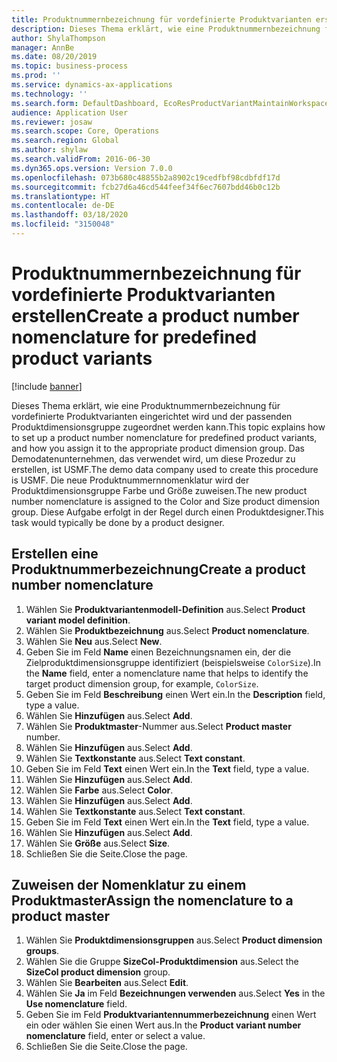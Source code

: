 ```yaml
---
title: Produktnummernbezeichnung für vordefinierte Produktvarianten erstellen
description: Dieses Thema erklärt, wie eine Produktnummernbezeichnung für vordefinierte Produktvarianten eingerichtet wird und der passenden Produktdimensionsgruppe zugeordnet werden kann.
author: ShylaThompson
manager: AnnBe
ms.date: 08/20/2019
ms.topic: business-process
ms.prod: ''
ms.service: dynamics-ax-applications
ms.technology: ''
ms.search.form: DefaultDashboard, EcoResProductVariantMaintainWorkspace, EcoResNomenclature, EcoResProductDimensionGroup
audience: Application User
ms.reviewer: josaw
ms.search.scope: Core, Operations
ms.search.region: Global
ms.author: shylaw
ms.search.validFrom: 2016-06-30
ms.dyn365.ops.version: Version 7.0.0
ms.openlocfilehash: 073b680c48855b2a8902c19cedfbf98cdbfdf17d
ms.sourcegitcommit: fcb27d6a46cd544feef34f6ec7607bdd46b0c12b
ms.translationtype: HT
ms.contentlocale: de-DE
ms.lasthandoff: 03/18/2020
ms.locfileid: "3150048"
---
```

# <a name="create-a-product-number-nomenclature-for-predefined-product-variants"></a><span data-ttu-id="62389-103">Produktnummernbezeichnung für vordefinierte Produktvarianten erstellen</span><span class="sxs-lookup"><span data-stu-id="62389-103">Create a product number nomenclature for predefined product variants</span></span>

[!include [banner](../../includes/banner.md)]

<span data-ttu-id="62389-104">Dieses Thema erklärt, wie eine Produktnummernbezeichnung für vordefinierte Produktvarianten eingerichtet wird und der passenden Produktdimensionsgruppe zugeordnet werden kann.</span><span class="sxs-lookup"><span data-stu-id="62389-104">This topic explains how to set up a product number nomenclature for predefined product variants, and how you assign it to the appropriate product dimension group.</span></span> <span data-ttu-id="62389-105">Das Demodatenunternehmen, das verwendet wird, um diese Prozedur zu erstellen, ist USMF.</span><span class="sxs-lookup"><span data-stu-id="62389-105">The demo data company used to create this procedure is USMF.</span></span> <span data-ttu-id="62389-106">Die neue Produktnummernnomenklatur wird der Produktdimensionsgruppe Farbe und Größe zuweisen.</span><span class="sxs-lookup"><span data-stu-id="62389-106">The new product number nomenclature is assigned to the Color and Size product dimension group.</span></span> <span data-ttu-id="62389-107">Diese Aufgabe erfolgt in der Regel durch einen Produktdesigner.</span><span class="sxs-lookup"><span data-stu-id="62389-107">This task would typically be done by a product designer.</span></span>


## <a name="create-a-product-number-nomenclature"></a><span data-ttu-id="62389-108">Erstellen eine Produktnummerbezeichnung</span><span class="sxs-lookup"><span data-stu-id="62389-108">Create a product number nomenclature</span></span>
1. <span data-ttu-id="62389-109">Wählen Sie **Produktvariantenmodell-Definition** aus.</span><span class="sxs-lookup"><span data-stu-id="62389-109">Select **Product variant model definition**.</span></span>
2. <span data-ttu-id="62389-110">Wählen Sie **Produktbezeichnung** aus.</span><span class="sxs-lookup"><span data-stu-id="62389-110">Select **Product nomenclature**.</span></span>
3. <span data-ttu-id="62389-111">Wählen Sie **Neu** aus.</span><span class="sxs-lookup"><span data-stu-id="62389-111">Select **New**.</span></span>
4. <span data-ttu-id="62389-112">Geben Sie im Feld **Name** einen Bezeichnungsnamen ein, der die Zielproduktdimensionsgruppe identifiziert (beispielsweise `ColorSize`).</span><span class="sxs-lookup"><span data-stu-id="62389-112">In the **Name** field, enter a nomenclature name that helps to identify the target product dimension group, for example, `ColorSize`.</span></span>
5. <span data-ttu-id="62389-113">Geben Sie im Feld **Beschreibung** einen Wert ein.</span><span class="sxs-lookup"><span data-stu-id="62389-113">In the **Description** field, type a value.</span></span>
6. <span data-ttu-id="62389-114">Wählen Sie **Hinzufügen** aus.</span><span class="sxs-lookup"><span data-stu-id="62389-114">Select **Add**.</span></span>
7. <span data-ttu-id="62389-115">Wählen Sie **Produktmaster**-Nummer aus.</span><span class="sxs-lookup"><span data-stu-id="62389-115">Select **Product master** number.</span></span>
8. <span data-ttu-id="62389-116">Wählen Sie **Hinzufügen** aus.</span><span class="sxs-lookup"><span data-stu-id="62389-116">Select **Add**.</span></span>
9. <span data-ttu-id="62389-117">Wählen Sie **Textkonstante** aus.</span><span class="sxs-lookup"><span data-stu-id="62389-117">Select **Text constant**.</span></span>
10. <span data-ttu-id="62389-118">Geben Sie im Feld **Text** einen Wert ein.</span><span class="sxs-lookup"><span data-stu-id="62389-118">In the **Text** field, type a value.</span></span>
11. <span data-ttu-id="62389-119">Wählen Sie **Hinzufügen** aus.</span><span class="sxs-lookup"><span data-stu-id="62389-119">Select **Add**.</span></span>
12. <span data-ttu-id="62389-120">Wählen Sie **Farbe** aus.</span><span class="sxs-lookup"><span data-stu-id="62389-120">Select **Color**.</span></span>
13. <span data-ttu-id="62389-121">Wählen Sie **Hinzufügen** aus.</span><span class="sxs-lookup"><span data-stu-id="62389-121">Select **Add**.</span></span>
14. <span data-ttu-id="62389-122">Wählen Sie **Textkonstante** aus.</span><span class="sxs-lookup"><span data-stu-id="62389-122">Select **Text constant**.</span></span>
15. <span data-ttu-id="62389-123">Geben Sie im Feld **Text** einen Wert ein.</span><span class="sxs-lookup"><span data-stu-id="62389-123">In the **Text** field, type a value.</span></span>
16. <span data-ttu-id="62389-124">Wählen Sie **Hinzufügen** aus.</span><span class="sxs-lookup"><span data-stu-id="62389-124">Select **Add**.</span></span>
17. <span data-ttu-id="62389-125">Wählen Sie **Größe** aus.</span><span class="sxs-lookup"><span data-stu-id="62389-125">Select **Size**.</span></span>
18. <span data-ttu-id="62389-126">Schließen Sie die Seite.</span><span class="sxs-lookup"><span data-stu-id="62389-126">Close the page.</span></span>

## <a name="assign-the-nomenclature-to-a-product-master"></a><span data-ttu-id="62389-127">Zuweisen der Nomenklatur zu einem Produktmaster</span><span class="sxs-lookup"><span data-stu-id="62389-127">Assign the nomenclature to a product master</span></span>
1. <span data-ttu-id="62389-128">Wählen Sie **Produktdimensionsgruppen** aus.</span><span class="sxs-lookup"><span data-stu-id="62389-128">Select **Product dimension groups**.</span></span>
2. <span data-ttu-id="62389-129">Wählen Sie die Gruppe **SizeCol-Produktdimension** aus.</span><span class="sxs-lookup"><span data-stu-id="62389-129">Select the **SizeCol product dimension** group.</span></span>
3. <span data-ttu-id="62389-130">Wählen Sie **Bearbeiten** aus.</span><span class="sxs-lookup"><span data-stu-id="62389-130">Select **Edit**.</span></span>
4. <span data-ttu-id="62389-131">Wählen Sie **Ja** im Feld **Bezeichnungen verwenden** aus.</span><span class="sxs-lookup"><span data-stu-id="62389-131">Select **Yes** in the **Use nomenclature** field.</span></span>
5. <span data-ttu-id="62389-132">Geben Sie im Feld **Produktvariantennummerbezeichnung** einen Wert ein oder wählen Sie einen Wert aus.</span><span class="sxs-lookup"><span data-stu-id="62389-132">In the **Product variant number nomenclature** field, enter or select a value.</span></span>
6. <span data-ttu-id="62389-133">Schließen Sie die Seite.</span><span class="sxs-lookup"><span data-stu-id="62389-133">Close the page.</span></span>

